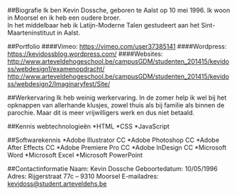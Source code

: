 ##Biografie
Ik ben Kevin Dossche, geboren te Aalst op 10 mei 1996. Ik woon in Moorsel en ik heb een oudere broer.  
In het middelbaar heb ik Latijn-Moderne Talen gestudeert aan het Sint-Maarteninstituut in Aalst.

##Portfolio
####Vimeo:
https://vimeo.com/user37385141
####Wordpress: 
https://kevidossblog.wordpress.com/
####Websites: 
http://www.arteveldehogeschool.be/campusGDM/studenten_201415/kevidoss/webdesign1/examenopdracht/
http://www.arteveldehogeschool.be/campusGDM/studenten_201415/kevidoss/webdesign2/Imaginaryfest/Site/

##Werkervaring
Ik heb weinig werkervaring. In de zomer help ik wel bij het opknappen van allerhande klusjes, zowel thuis als bij familie als binnen de parochie.
Maar dit is meer vrijwilligers werk en dus niet betaald.

##Kennis webtechnologieën
*HTML
*CSS
*JavaScript

##Softwarekennis
*Adobe Illustrator CC
*Adobe Photoshop CC
*Adobe After Effects CC
*Adobe Premiere Pro CC
*Adobe InDesign CC
*Microsoft Word
*Microsoft Excel
*Microsoft PowerPoint

##Contactinformatie
Naam: Kevin Dossche
Geboortedatum: 10/05/1996
Adres: Rijgerstraat 77c – 9310 Moorsel
E-mailadres: kevidoss@student.arteveldehs.be

